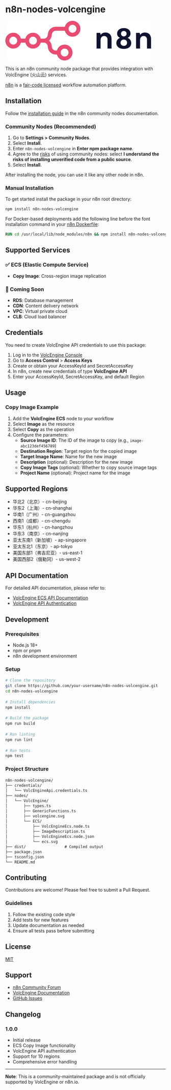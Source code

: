 # n8n-nodes-volcengine

![n8n.io - Workflow Automation](https://raw.githubusercontent.com/n8n-io/n8n/master/assets/n8n-logo.png)

This is an n8n community node package that provides integration with VolcEngine (火山云) services.

[n8n](https://n8n.io/) is a [fair-code licensed](https://docs.n8n.io/reference/license/) workflow automation platform.

## Installation

Follow the [installation guide](https://docs.n8n.io/integrations/community-nodes/installation/) in the n8n community nodes documentation.

### Community Nodes (Recommended)

1. Go to **Settings > Community Nodes**.
2. Select **Install**.
3. Enter `n8n-nodes-volcengine` in **Enter npm package name**.
4. Agree to the [risks](https://docs.n8n.io/integrations/community-nodes/risks/) of using community nodes: select **I understand the risks of installing unverified code from a public source**.
5. Select **Install**.

After installing the node, you can use it like any other node in n8n.

### Manual Installation

To get started install the package in your n8n root directory:

```bash
npm install n8n-nodes-volcengine
```

For Docker-based deployments add the following line before the font installation command in your [n8n Dockerfile](https://github.com/n8n-io/n8n/blob/master/docker/images/n8n/n8n.Dockerfile):

```dockerfile
RUN cd /usr/local/lib/node_modules/n8n && npm install n8n-nodes-volcengine
```

## Supported Services

### ✅ ECS (Elastic Compute Service)
- **Copy Image**: Cross-region image replication

### 🚧 Coming Soon
- **RDS**: Database management
- **CDN**: Content delivery network
- **VPC**: Virtual private cloud
- **CLB**: Cloud load balancer

## Credentials

You need to create VolcEngine API credentials to use this package:

1. Log in to the [VolcEngine Console](https://console.volcengine.com/)
2. Go to **Access Control** > **Access Keys**
3. Create or obtain your AccessKeyId and SecretAccessKey
4. In n8n, create new credentials of type **VolcEngine API**
5. Enter your AccessKeyId, SecretAccessKey, and default Region

## Usage

### Copy Image Example

1. Add the **VolcEngine ECS** node to your workflow
2. Select **Image** as the resource
3. Select **Copy** as the operation
4. Configure the parameters:
   - **Source Image ID**: The ID of the image to copy (e.g., `image-abc123def456789`)
   - **Destination Region**: Target region for the copied image
   - **Target Image Name**: Name for the new image
   - **Description** (optional): Description for the new image
   - **Copy Image Tags** (optional): Whether to copy source image tags
   - **Project Name** (optional): Project name for the image

## Supported Regions

- 华北2（北京）- cn-beijing
- 华东2（上海）- cn-shanghai
- 华南1（广州）- cn-guangzhou
- 西南1（成都）- cn-chengdu
- 华东1（杭州）- cn-hangzhou
- 华东3（南京）- cn-nanjing
- 亚太东南1（新加坡）- ap-singapore
- 亚太东北1（东京）- ap-tokyo
- 美国东部1（弗吉尼亚）- us-east-1
- 美国西部2（俄勒冈）- us-west-2

## API Documentation

For detailed API documentation, please refer to:
- [VolcEngine ECS API Documentation](https://www.volcengine.com/docs/6261/64965)
- [VolcEngine API Authentication](https://www.volcengine.com/docs/6291/65568)

## Development

### Prerequisites

- Node.js 18+
- npm or pnpm
- n8n development environment

### Setup

```bash
# Clone the repository
git clone https://github.com/your-username/n8n-nodes-volcengine.git
cd n8n-nodes-volcengine

# Install dependencies
npm install

# Build the package
npm run build

# Run linting
npm run lint

# Run tests
npm test
```

### Project Structure

```
n8n-nodes-volcengine/
├── credentials/
│   └── VolcEngineApi.credentials.ts
├── nodes/
│   └── VolcEngine/
│       ├── types.ts
│       ├── GenericFunctions.ts
│       ├── volcengine.svg
│       └── ECS/
│           ├── VolcEngineEcs.node.ts
│           ├── ImageDescription.ts
│           ├── VolcEngineEcs.node.json
│           └── ecs.svg
├── dist/                 # Compiled output
├── package.json
├── tsconfig.json
└── README.md
```

## Contributing

Contributions are welcome! Please feel free to submit a Pull Request.

### Guidelines

1. Follow the existing code style
2. Add tests for new features
3. Update documentation as needed
4. Ensure all tests pass before submitting

## License

[MIT](LICENSE.md)

## Support

- [n8n Community Forum](https://community.n8n.io/)
- [VolcEngine Documentation](https://www.volcengine.com/docs/)
- [GitHub Issues](https://github.com/your-username/n8n-nodes-volcengine/issues)

## Changelog

### 1.0.0
- Initial release
- ECS Copy Image functionality
- VolcEngine API authentication
- Support for 10 regions
- Comprehensive error handling

---

**Note**: This is a community-maintained package and is not officially supported by VolcEngine or n8n.io.

